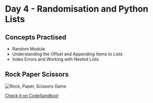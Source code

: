 <h1>Day 4 - Randomisation and Python Lists</h1>
<h2>Concepts Practised</h2>
<ul><li>Random Module</li>
<li>Understanding the Offset and Appending Items to Lists</li>
<li>Index Errors and Working with Nested Lists</li>
  </ul>
<h2>Rock Paper Scissors</h2>
<img src="https://user-images.githubusercontent.com/98851253/154310127-00f4adf7-fac0-40c0-a374-a49ac22292d4.gif" alt="Rock, Paper, Scissors Game">

<a href="https://codesandbox.io/p/devbox/rock-paper-scissors-sh77yt">Check it on CodeSandbox!</a>
